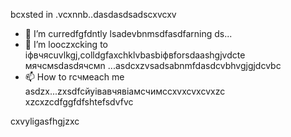 bcxsted in .vcxnnb..dasdasdsadscxvcxv
- 🌱 I’m curredfgfdntly lsadevbnmsdfasdfarning ds...
- 💞️ I’m looczxcking to іфвчясuvlkgj,colldgfaxchklvbasbіфвforsdaashgjvdcte мячсмsdasdячсмn ...asdcxzvsadsabnmfdasdcvbhvgjgjdcvbc
- 📫 How to rсчмeach me asdzx...zxsdfcйуівавчявіамсчимсcxvxcvxcvxzc
xzcxzcdfggfdfshtefsdvfvc
<!---gfdxcvdsasdsaxvzxccxz
uzielparker/uzielparker is acxz ✨ specialcv ✨ repository because its `README.md` (this file) appears on your GitHub profidase.
You can click the Preview link to take a look at your changes.
--->
cxvyligasfhgjzxc
